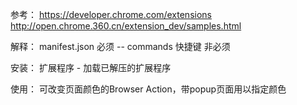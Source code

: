 参考： 
https://developer.chrome.com/extensions
http://open.chrome.360.cn/extension_dev/samples.html

解释：
manifest.json 必须 
-- commands 快捷键 非必须

安装：
扩展程序 - 加载已解压的扩展程序

使用：
可改变页面颜色的Browser Action，带popup页面用以指定颜色